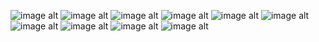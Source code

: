 ![image alt](https://github.com/soban2777/HomeCare/blob/2577efd9a1500d4b3d56cf5cae96ab122de787d5/WhatsApp%20Image%202025-05-30%20at%2012.36.22%20AM.jpeg)
![image alt](https://github.com/soban2777/HomeCare/blob/15447803cf671538522a5f1d84a0cdb1ebe4ab67/WhatsApp%20Image%202025-05-30%20at%2012.36.17%20AM.jpeg)
![image alt](https://github.com/soban2777/HomeCare/blob/99c85a11ff8b57e9869a62e526bf602d9439599f/WhatsApp%20Image%202025-05-30%20at%2012.36.18%20AM%20(2).jpeg)
![image alt](https://github.com/soban2777/HomeCare/blob/02ce25bc186cf08447f5e4692bd98948755590cf/WhatsApp%20Image%202025-05-30%20at%2012.36.19%20AM%20(1).jpeg)
![image alt](https://github.com/soban2777/HomeCare/blob/89f097bf9ec8525081cf33ce9d0b641412fa98e6/WhatsApp%20Image%202025-05-30%20at%2012.36.19%20AM.jpeg)
![image alt](https://github.com/soban2777/HomeCare/blob/64c0770a1a1a31916c670d491c2600dd208e9ba7/WhatsApp%20Image%202025-05-30%20at%2012.36.20%20AM%20(1).jpeg)
![image alt](https://github.com/soban2777/HomeCare/blob/26c7e4a2d724ad9cf001fb5d961ea995d9c8c49c/WhatsApp%20Image%202025-05-30%20at%2012.36.20%20AM.jpeg)
![image alt](https://github.com/soban2777/HomeCare/blob/11037f1fd7c89ff4ee0ce52816765eaab846a1a7/WhatsApp%20Image%202025-05-30%20at%2012.36.21%20AM%20(1).jpeg)
![image alt](https://github.com/soban2777/HomeCare/blob/5629c5a6029c86b60785af63e20dfdb6866051bc/WhatsApp%20Image%202025-07-03%20at%2012.51.32%20AM.jpeg)
![image alt](https://github.com/soban2777/HomeCare/blob/f2978d597032e928efe47cb3decda943c1305ee7/WhatsApp%20Image%202025-07-03%20at%2012.54.52%20AM.jpeg)
